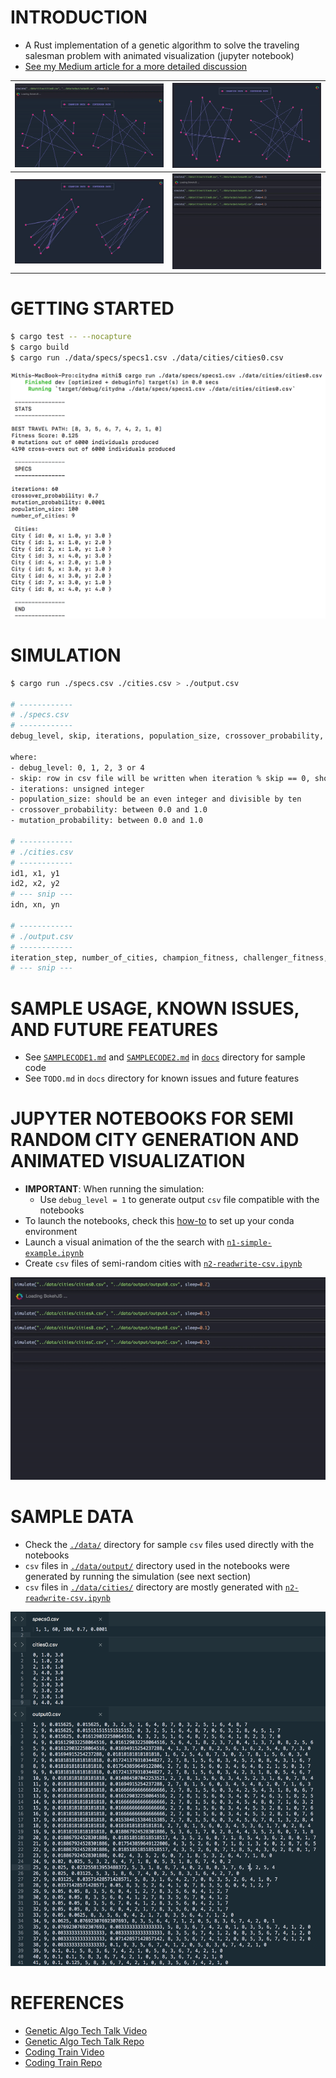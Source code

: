 # INTRODUCTION
- A Rust implementation of a genetic algorithm to solve the traveling salesman problem with animated visualization (jupyter notebook)
- [See my Medium article for a more detailed discussion](https://medium.com/@mithi/genetic-algorithms-in-rust-for-autonomous-agents-an-introduction-ac182de32aee)

| ![](./docs/gif/simA.gif)      |   ![](./docs/gif/simB.gif)      |
| ----------------------------- |:-------------------------------:|
| ![](./docs/gif/simC.gif)      | ![](./docs/gif/sim0.gif)        |



# GETTING STARTED
```bash
$ cargo test -- --nocapture
$ cargo build
$ cargo run ./data/specs/specs1.csv ./data/cities/cities0.csv
```

![](./docs/img/docs2.png)

# SIMULATION
```bash
$ cargo run ./specs.csv ./cities.csv > ./output.csv

# ------------
# ./specs.csv
# ------------
debug_level, skip, iterations, population_size, crossover_probability, mutation_probability

where:
- debug_level: 0, 1, 2, 3 or 4
- skip: row in csv file will be written when iteration % skip == 0, should be unsigned integer >= 1
- iterations: unsigned integer
- population_size: should be an even integer and divisible by ten
- crossover_probability: between 0.0 and 1.0
- mutation_probability: between 0.0 and 1.0

# ------------
# ./cities.csv
# ------------
id1, x1, y1
id2, x2, y2
# --- snip ---
idn, xn, yn

# ------------
# ./output.csv
# ------------
iteration_step, number_of_cities, champion_fitness, challenger_fitness, champion_dna, challenger_dna
# --- snip ---

```


# SAMPLE USAGE, KNOWN ISSUES, AND FUTURE FEATURES
- See [`SAMPLECODE1.md`](./docs/SAMPLECODE1.md) and [`SAMPLECODE2.md`](./docs/SAMPLECODE2.md) in [`docs`](./docs) 
  directory for sample code
- See `TODO.md` in `docs` directory for known issues and future features

# JUPYTER NOTEBOOKS FOR SEMI RANDOM CITY GENERATION AND ANIMATED VISUALIZATION
- **IMPORTANT**: When running the simulation:
  - Use `debug_level = 1` to generate output `csv` file compatible with the notebooks
- To launch the notebooks, check this [how-to](./notebooks/README.md) to set up your conda environment
- Launch a visual animation of the the search  with [`n1-simple-example.ipynb`](./notebooks/n1a-simple-example.ipynb)
- Create `csv` files of semi-random cities with [`n2-readwrite-csv.ipynb`](./notebooks/n2-readwrite-csv.ipynb)

![](./docs/gif/sim0.gif)

# SAMPLE DATA
- Check the [`./data/`](./data/) directory for sample `csv` files used directly with the notebooks
- `csv` files in [`./data/output/`](./data/output/) directory used in the notebooks were generated by running the simulation (see next section)
- `csv` files in [`./data/cities/`](./data/cities/) directory are mostly generated with [`n2-readwrite-csv.ipynb`](./notebooks/n2-readwrite-csv.ipynb)

![](./docs/img/docs1.png)



# REFERENCES
- [Genetic Algo Tech Talk Video](https://youtu.be/XP8R0yzAbdo?t=4m14s)
- [Genetic Algo Tech Talk Repo](https://github.com/ptrkkim/Genetic-Algo-Tech-Talk/blob/master/public/js/Population.js)
- [Coding Train Video](https://www.youtube.com/watch?v=hnxn6DtLYcY)
- [Coding Train Repo](https://github.com/shiffman/NOC-S17-2-Intelligence-Learning/blob/master/week2-evolution/03_TSP_GA_crossover/dna.js)
